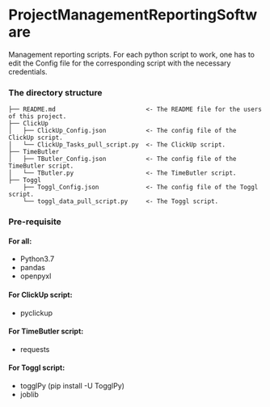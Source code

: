 # ProjectManagementReportingSoftware

Management reporting scripts. For each python script to work, one has to edit the Config file for the corresponding script with the necessary credentials.

### The directory structure

```
├── README.md                         <- The README file for the users of this project.
├── ClickUp
│   ├── ClickUp_Config.json           <- The config file of the ClickUp script.
│   └── ClickUp_Tasks_pull_script.py  <- The ClickUp script.
├── TimeButler
│   ├── TButler_Config.json           <- The config file of the TimeButler script.
│   └── TButler.py                    <- The TimeButler script.
├── Toggl
    ├── Toggl_Config.json             <- The config file of the Toggl script.
    └── toggl_data_pull_script.py     <- The Toggl script.
```
### Pre-requisite

#### For all:

- Python3.7
-  pandas
- openpyxl

#### For ClickUp script:

  - pyclickup

#### For TimeButler script:

  - requests

#### For Toggl script:

  - togglPy (pip install -U TogglPy)
  - joblib